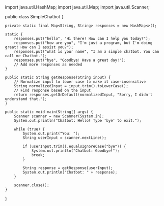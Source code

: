 import java.util.HashMap;
import java.util.Map;
import java.util.Scanner;

public class SimpleChatbot {

    private static final Map<String, String> responses = new HashMap<>();

    static {
        responses.put("hello", "Hi there! How can I help you today?");
        responses.put("how are you", "I'm just a program, but I'm doing great! How can I assist you?");
        responses.put("what is your name", "I am a simple chatbot. You can call me Chatbot.");
        responses.put("bye", "Goodbye! Have a great day!");
        // Add more responses as needed
    }

    public static String getResponse(String input) {
        // Normalize input to lower case to make it case-insensitive
        String normalizedInput = input.trim().toLowerCase();
        // Find response based on the input
        return responses.getOrDefault(normalizedInput, "Sorry, I didn't understand that.");
    }

    public static void main(String[] args) {
        Scanner scanner = new Scanner(System.in);
        System.out.println("Chatbot: Hello! Type 'bye' to exit.");
        
        while (true) {
            System.out.print("You: ");
            String userInput = scanner.nextLine();
            
            if (userInput.trim().equalsIgnoreCase("bye")) {
                System.out.println("Chatbot: Goodbye!");
                break;
            }
            
            String response = getResponse(userInput);
            System.out.println("Chatbot: " + response);
        }

        scanner.close();
    }
}
